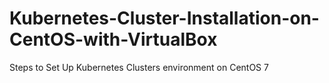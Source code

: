 # Kubernetes-Cluster-Installation-on-CentOS-with-VirtualBox
Steps to Set Up Kubernetes Clusters environment on CentOS 7 
